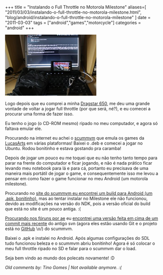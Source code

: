 +++
title = "Instalando o Full Throttle no Motorola Milestone"
aliases=[
  "2011/03/03/instalando-o-full-throttle-no-motorola-milestone.html",
  "blog/android/instalando-o-full-throttle-no-motorola-milestone"
]
date = "2011-03-03"
tags = ["android","games","motorcycle"]
categories = "android"
+++

[![Foto do full throtle rodando no meu notebook toshiba](/images/posts/full_throtle_pothix.jpg "Full throtle rodando no meu toshiba")](/images/posts/full_throtle_pothix.jpg "")

Logo depois que eu comprei a minha
[Dragstar 650](https://picasaweb.google.com/lh/photo/HIT3xHsxwbk29ZWpW4x0wA?feat=directlink),
me deu uma grande vontade de voltar a jogar full throttle (por que será, né?), e
eu comecei a procurar uma forma de fazer isso.

Eu tenho o jogo (o CD-ROM mesmo) ripado no meu computador, e agora só faltava emular ele.

Procurando na internet eu achei o [scummvm](http://www.scummvm.org/) que emula
os games da [LucasArts](http://www.lucasarts.com/) em várias plataformas! Baixei
o .deb e comecei a jogar no Ubuntu. Rodou bonitinho e estava gostando pra caramba!

Depois de jogar um pouco eu me toquei que eu não tenho tanto tempo para parar na
frente do computador e ficar jogando, e não é nada prático ficar levando meu
notebook para lá e para cá, portanto eu precisava de uma maneira mais portátil
de jogar o game, e consequentemente isso me levou a pensar em como fazer o game
funcionar no meu Android (um motorola milestone).

Procurando no [site do scummvm eu encontrei um build para Android
(um .apk, bonitinho)](http://www.scummvm.org/downloads/), mas ao tentar instalar no
Milestone ele não funcionou, devido as modificações na versão do NDK, pois a
versão oficial do build que está no site é um pouco antiga. :(

[Procurando nos fóruns por ae](http://forums.scummvm.org/viewtopic.php?t=8137&amp;postdays=0&amp;postorder=asc&amp;start=30)
eu [encontrei uma versão feita em cima de um commit mais recente](http://anddev.at.ua/load/scummvm_svn55436/1-1-0-7)
do antigo svn (agora eles estão usando Git e o projeto está no
[GitHub](http://github.com) \o/) do scummvm.

Baixei o .apk e instalei no Android. Após algumas configurações do SDL tudo
funcionou beleza e o scummvm abriu bonitinho! Agora é só colocar o meu full
throttle ripado no SD e falar para o scummvm dar o load.

Seja bem vindo ao mundo dos polecats novamente! :D



_Old comments by: Tino Gomes | Not available anymore. :(_
